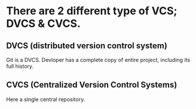 # There are 2 different type of VCS; DVCS & CVCS.

## DVCS (distributed version control system)

Git is a DVCS. Devloper has a complete copy of entire project, including its full history.

## CVCS (Centralized Version Control Systems)

Here a single central repository.
